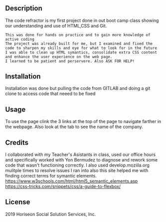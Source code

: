 # <code-refractor>

## Description
 The code refractor is my first project done in out boot camp class showing our understanding and use of HTML,CSS and Git.

    This was done for hands on practice and to gain more knowledge of active coding
    The project was already built for me, but I examined and fixed the code to sharpen my skills and eye for what to look for in the future
    I was able to clean up HTML symantics, consolidate extra CSS content and enhance the user experience on the web page. 
    I learned to be patient and perservere. Also ASK FOR HELP! 

## Installation
Installation was done but pulling the code from GITLAB and doing a git clone to access code that neeed to be fixed

## Usage
To use the page clink the 3 links at the top of the page to navigate farther in the webpage. Also look at the tab to see the name of the company. 

## Credits
I collaborated with my Teacher's Asistants in class, used our office hours and specifically worked with Yon Bermudez to diagnose and rework some code that wasn't functioning correctly. I also used develop.moziila.org mulitple times to resolve issues I ran into also this site helped me with finding correct terms for symantic elements.  
https://www.w3schools.com/html/html5_semantic_elements.asp
https://css-tricks.com/snippets/css/a-guide-to-flexbox/

## License 
2019 Horiseon Social Solution Services, Inc. 